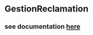 # GestionReclamation
## see documentation [here](/Rapport_Archi_Entreprise_Meya_Hugot_Monimeau.pdf)
